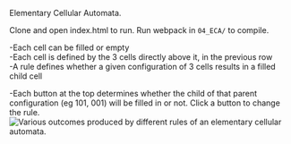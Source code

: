 Elementary Cellular Automata.

Clone and open index.html to run. Run webpack in `04_ECA/` to compile.

-Each cell can be filled or empty  
-Each cell is defined by the 3 cells directly above it, in the previous row  
-A rule defines whether a given configuration of 3 cells results in a filled child cell  

-Each button at the top determines whether the child of that parent configuration (eg 101, 001)
will be filled in or not. Click a button to change the rule.  
![Various outcomes produced by different rules of an elementary cellular automata.](http://imgur.com/a/oPefB)
